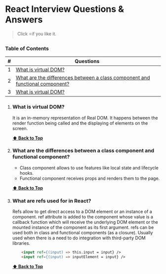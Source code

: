 # React Interview Questions & Answers

> Click :star:if you like it.

### Table of Contents

| # | Questions |
| --- | --------- |
|1  | [What is virtual DOM?](#what-is-virtual-dom) |
|2  | [What are the differences between a class component and functional component?](#what-are-the-differences-between-a-class-component-and-functional-component) |
|3  | [What is virtual DOM?](#what-are-refs-used-for-in-react) |


1. ### What is virtual DOM?

    It is an in-memory representation of Real DOM. It happens between the render function being called and the displaying of elements on the screen. 


   **[⬆ Back to Top](#table-of-contents)**

2. ### What are the differences between a class component and functional component?
    * Class component allows to use features like local state and lifecycle hooks.
    * Functional component receives props and renders them to the page.


   **[⬆ Back to Top](#table-of-contents)**

3. ### What are refs used for in React?
    Refs allow to get direct access to a DOM element or an instance of a component. 
    ref attribute is added to the component whose value is a callback function which will receive the underlying DOM element or the mounted instance of the component as its first argument. refs can be used both in class and functional components (as a closure). Usually used when there is a need to do integration with third-party DOM libraries.

    ```html
        <input ref={(input) => this.input = input} />
        <input ref={(input) => inputElement = input} />
    ```

    **[⬆ Back to Top](#table-of-contents)**
